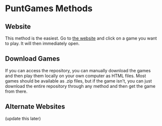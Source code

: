 # PuntGames Methods
## Website
This method is the easiest. Go to [the website](https://puntgames.github.io) and click on a game you want to play. It will then immediately open.

## Download Games
If you can access the repository, you can manually download the games and then play them locally on your own computer as HTML files. Most games should be available as .zip files, but if the game isn't, you can just download the entire repository through any method and then get the game from there.

## Alternate Websites
(update this later)
